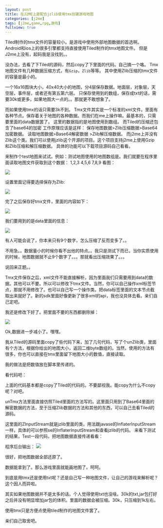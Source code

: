 ```yaml
---
layout: post
title: 在J2ME上是配合jzlib使用tmx创建游戏地图
categories: [j2me]
tags: [j2me,game,rpg,游戏]
fullview: true
---
```


Tiled制作的tmx文件的容量较小。是游戏中使用外部地图数据的首选啊。
Android和ios上的很多引擎都支持直接使用Tiled制作的tmx地图文件。
但是J2me上没有，起码我是没找到。。

没办法，去看了下Tiled的源码，然后copy了下里面的代码。自己搞一个咯。
Tmx地图文件有几种数据压缩方式，有`Gzip`，`Zlib`等等。
其中使用Zlib压缩的tmx文件的容量是最小的。
<!-- more -->

一个16x16图块大小，40x40大小的地图，分4层保存数据。地面层，对象层，天空层，事件层，或者还有第五第六层。
只保存使用到的数组，保存成txt的话，需要30k或更多，如果地图大一点的。。那就更不敢想象了。

而如果使用tmx的话只需要3k不到。
Tmx文件其实是一个标准的xml文件。里面有各种节点。保存着关于地图的各种数据。而我们在me上操作嘛。最基本的，只需要里面的data数据罢了。
这里的数据指的是地图使用到数组。
而Tiled的压缩还包含了base64的加密
工作原理应该是这样：
保存地图数据>Zlib压缩数据>Base64加密数据。
读取地图数据>Base64解密数据 >Zlib解压缩数据。
而j2me上并没有Zlib这个类。我们可以使用jzlib这个开源的项目。这个项目支持j2me上使用Gzip和Zlib压缩和解压缩数据。
具体的功能可以下载项目源码自己看看。

来制作个test地图来试试。例如：测试地图使用的地图数组是。我们就要在程序里面读取地图文件获取到这个数据：
1,2,3
4,5,6
7,8,9
看图：

![](http://gulup.github.io/public/img/20120620/1.png)

设置里面记得要选择保存为Zlib:

![](http://gulup.github.io/public/img/20120620/2.png)

完了之后保存好tmx文件，里面的内容如下：

![](http://gulup.github.io/public/img/20120620/3.png)

我们要用到的是data里面的信息：

![](http://gulup.github.io/public/img/20120620/4.png)

有人可能会说了，你本来只有9个数字，怎么压缩了反而变多了。。

不用急。。数据量小的时候你看不出他的特点。。我只是测试下而已，当你实质使用的时候，地图数据就不止9个数字了。。。那就看出压缩效果了。。。

说回来正题。。

Tmx文件保存之后，xml文件不能直接解析，因为里面我们只需要用到data的数据。其他可以不要。所以可以修改下tmx文件。当然，你可以自己操作xml标签节点，那就不用修改了。也可以自己写一个操作类。把data标签里面的文本节点截取出来就好了。新的sdk里面好像更新了很多xml的api，我也没具体去看。亲们自己定吧。

我还是修改下好了。把里面不要的东西都删除掉：

![](http://gulup.github.io/public/img/20120620/5.png)

Ok,数据进一步减小了。嘿嘿。

我从Tiled的源码里面copy了些代码下来，加了几句代码，写了个unZlib类，里面有个方法，根据你给出的地图大小，返回二维byte数组的。当然，使用的方法有很多，你也可以直接在tmx里面留下地图大小的数值，直接读取。

我的做法是把数值放在脚本里传递的。

看代码吧：

<script src="https://gist.github.com/gulup/6f805ec43ab3ca40cf2d.js"></script>

上面的代码基本都是copy了Tiled的代码的。不要鄙视我。能copy为什么不copy呢？对吧。

unTmx方法里面直接仿照Tiled里面的方法写的。这里面只用到了Base64里面的解密数据的方法，至于压缩Zlib数据的方法和其他的东西，可以自己去看Tiled的源码。

这里面的ZInputStream就是jzlib里面的类，用法跟javase的InflaterInputStream一样，具体的可以参照se的InflaterInputStream和查看jzlib的代码。
来看下测试的结果，Test一段代码，把地图数据直接传递看看：

<script src="https://gist.github.com/gulup/bc2e6736f78667a25b8b.js"></script>

程序后台输出：
![](http://gulup.github.io/public/img/20120620/6.png)

很好，把地图数据全部还原了。

数据能拿到了。那么游戏里面就能画地图了。呵呵。

到底是用tmx还是使用txt呢？还是自己写一种地图文件，让自己的游戏来解析呢？这个因人而异啦。

其实如果地图数据并不是太多的话。个人觉得使用txt也没啥。30k的txt,jar包打好之后并没有明显增加jar包的体积。里面的数据会被压缩。30k，只压缩到1k左右。

使用tmx只是方便点使用tiled制作的地图文件罢了。

亲们自己取舍吧。
